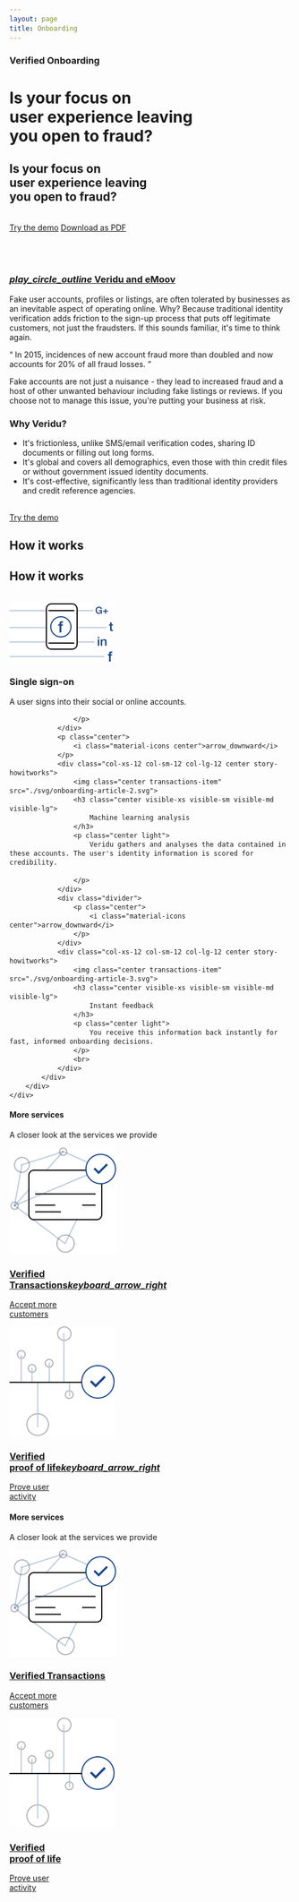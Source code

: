 ```yaml
---
layout: page
title: Onboarding
---
```


<div class="container-fluid">
    <div class="row">
        <div class="col-xs-12 col-sm-12 col-lg-12 box darkblue-bg wow animate fadeIn padding-bottom-header">
            <div class="row article-header-content">    
                <div class="col-xs-12 col-sm-7 col-lg-7 p1">
                    <div class="divider-header-3"></div>
                    <h3 class="visible-xs visible-sm visible-md visible-lg white">
                        Verified Onboarding</h3>
                    <h1 class="hidden-xs hidden-sm hidden-md visible-lg maxwidth-big-headline thin white">
                        Is your focus on<br> user experience leaving<br>  you open to fraud?</h1>
                    <h2 class="visible-xs visible-sm visible-md hidden-lg maxwidth-small-headline thin white">
                        Is your focus on<br> user experience leaving<br>  you open to fraud?</h1>
                    </h2>
                    <div class="divider-header-2"></div>
                    <br class="visible-lg">
                    <div>
                        <span class="button-width">
                            <a class="secondary-negative-button" target="blank" href="http://demo.veridu.com/onboarding/">Try the demo</a>
                        </span>
                            <a class="secondary-negative-button hidden-xs" target="blank" href="./pdf/Onboarding.pdf">Download as PDF</a>
                    </div>
                    <div class="divider-header"></div>
                    <br class="visible-sm visible-xs">
                </div>
                <br class="hidden-xs hidden-sm"><br class="hidden-xs">
                <a class="swipebox-video" href="https://www.youtube.com/watch?v=T4HiD8Hq4Jc" rel="vimeo">
                    <div class="col-xs-12 col-sm-5 col-lg-4 box story-video emoov-video worldpay-video-hover">
                        <div class="video-line">
                        </div>
                        <div class="story-video-text story-video-text-hover">
                            <h3 class="visible-xs visible-sm visible-md visible-lg" id="worlpay-text">
                                <i class="material-icons icon-position">play_circle_outline</i> Veridu and eMoov
                            </h3>
                        </div>
                    </div>
                </a>
            </div>
        </div>
    </div>
</div>

<div class="container-fluid">
    <div class="row">
        <div class="col-xs-12 col-sm-7 col-lg-8 box box-text white-bg wow animate fadeIn">
            <div class="tl-line">
            </div>
            <p class="light">
                Fake user accounts, profiles or listings, are often tolerated by businesses as an inevitable aspect of operating online. Why? Because traditional identity verification adds friction to the sign-up process that puts off legitimate customers, not just the fraudsters. If this sounds familiar, it's time to think again.
            </p>
            <q>
                In 2015, incidences of new account fraud more than doubled and now accounts for 20% of all fraud losses.
            </q>
            <p class="light">
                Fake accounts are not just a nuisance - they lead to increased fraud and a host of other unwanted behaviour including fake listings or reviews. If you choose not to manage this issue, you're putting your business at risk.
            </p>
            <h3>
            Why Veridu?
            </h3>
            <ul class="light">
                <li>
                    It's frictionless, unlike SMS/email verification codes, sharing ID documents or filling out long forms.
                </li>
                <li>
                    It's global and covers all demographics, even those with thin credit files or without government issued identity documents.
                </li>
                <li>
                    It's cost-effective, significantly less than traditional identity providers and credit reference agencies.
                </li>
            </ul>
            <br>
            <a href="http://demo.veridu.com/payments/">
                <div class="demo-button-onboarding">
                    <div>
                        <a class="secondary-negative-button" href="http://demo.veridu.com/payments/">Try the demo</a>
                    </div>
                </div>
                <div class="col-xs-12 col-sm-12 col-lg-12 story-demo onboarding-demo">
                </div>
            </a>
        </div>
        <div class="col-xs-12 col-sm-5 col-lg-4 box box-text wow animate fadeIn">
            <div class="tl-line">
            </div>
            <h2 class="visible-lg center thin">How it works</h2>
            <h2 class="hidden-lg center thin">How it works</h2>
            <br>
            <div class="row">
                <div class="col-xs-12 col-sm-12 col-lg-12 center story-howitworks divider">
                    <img class="center transactions-item" src="./svg/onboarding-article-1.svg">
                    <h3 class="center visible-xs visible-sm visible-md visible-lg">
                        Single sign-on 
                    </h3>
                    <p class="center light">
                        A user signs into their social or online accounts.

                    </p>
                </div>
                <p class="center">
                    <i class="material-icons center">arrow_downward</i>
                </p>
                <div class="col-xs-12 col-sm-12 col-lg-12 center story-howitworks">
                    <img class="center transactions-item" src="./svg/onboarding-article-2.svg">
                    <h3 class="center visible-xs visible-sm visible-md visible-lg">
                        Machine learning analysis
                    </h3>
                    <p class="center light">
                        Veridu gathers and analyses the data contained in these accounts. The user's identity information is scored for credibility.

                    </p>
                </div>
                <div class="divider">
                    <p class="center">
                        <i class="material-icons center">arrow_downward</i>
                    </p>
                </div>
                <div class="col-xs-12 col-sm-12 col-lg-12 center story-howitworks">
                    <img class="center transactions-item" src="./svg/onboarding-article-3.svg">
                    <h3 class="center visible-xs visible-sm visible-md visible-lg">
                        Instant feedback
                    </h3>
                    <p class="center light">
                        You receive this information back instantly for fast, informed onboarding decisions.
                    </p>
                    <br>
                </div>
            </div>
        </div>
    </div>
</div>

<div class="visible-lg hidden-xs container-fluid wow animate fadeIn divider">
    <div class="row">
        <div class="col-xs-12 col-sm-4 col-lg-3 box heading-solutions">
            <h4 class="visible-xs visible-sm visible-md visible-lg white">More services</h4>
            <p class="maxwidth light solutionsh3 white">
                A closer look at the services we provide                
            </p>
        </div>
        <a href="./transactions.html">
            <div class="col-xs-12 col-sm-4 col-lg-3 box story-product transactions-icons transaction-product">
                <div class="tl-line transaction-line">
                </div>
                <div class="row">
                    <div class="col-xs-6 col-sm-6 col-lg-5">
                        <img class="solutions-item" src="./svg/creditcard-1.svg">
                    </div>
                    <div class="col-xs-6 col-sm-6 col-lg-7">
                        <h3 class="visible-xs visible-sm visible-md visible-lg darkblue">
                            Verified<br>Transactions<i class="material-icons icon-position">keyboard_arrow_right</i>
                        </h3>
                        <p class="maxwidth light solutionsh3">
                            Accept more<br> customers
                        </p>
                    </div>
                </div>
            </div>
        </a>
        <a href="./activity.html">              
            <div class="col-xs-12 col-sm-4 col-lg-3 box story-product activity-icons activity-product">
                <div class="tl-line activity-line">
                </div>
                <div class="row">
                    <div class="col-xs-6 col-sm-6 col-lg-5">
                        <img class="solutions-item activity" src="./svg/activity-1.svg">
                    </div>
                    <div class="col-xs-6 col-sm-6 col-lg-7">
                        <h3 class="visible-xs visible-sm visible-md visible-lg darkblue">
                            Verified<br>proof of life<i class="material-icons icon-position">keyboard_arrow_right</i>
                        </h3>
                        <p class="maxwidth light solutionsh3">
                            Prove user<br>activity              
                        </p>
                    </div>
                </div>
            </div>
        </a>
    </div>
</div>
<div class="hidden-lg visible-xs visible-sm visible-md container-fluid wow animate fadeIn divider">
    <div class="row">
            <div class="col-xs-6 col-sm-4 col-lg-4 box heading-solutions-md">
                <h4 class="visible-xs visible-sm visible-md visible-lg white">More services</h4>
                <p class="maxwidth light solutionsh3 white">
                    A closer look at the services we provide            
                </p>
            </div>
        <a href="./transactions.html">
            <div class="col-xs-6 col-sm-4 col-lg-4 box story-product-md transactions-icons transaction-product">
                <div class="tl-line transaction-line">
                </div>
                <img class="solutions-item" src="./svg/creditcard-1.svg">
                <h3 class="visible-xs visible-sm visible-md visible-lg darkblue solutionsh3">
                    Verified Transactions
                </h3>
                <p class="maxwidth light solutionsh3">
                    Accept more<br> customers
                </p>
            </div>
        </a>
        <a href="./activity.html">              
            <div class="col-xs-6 col-sm-4 col-lg-4  box story-product-md activity-icons" id="activity-product">
                <div class="tl-line" id="activity-line">
                </div>
                <img class="solutions-item activity" src="./svg/activity-1.svg">
                <h3 class="visible-xs visible-sm visible-md visible-lg darkblue solutionsh3">
                    Verified<br> proof of life
                </h3>
                <p class="maxwidth light solutionsh3">
                    Prove user<br>activity                  
                </p>
            </div>
        </a>
    </div>
</div>
